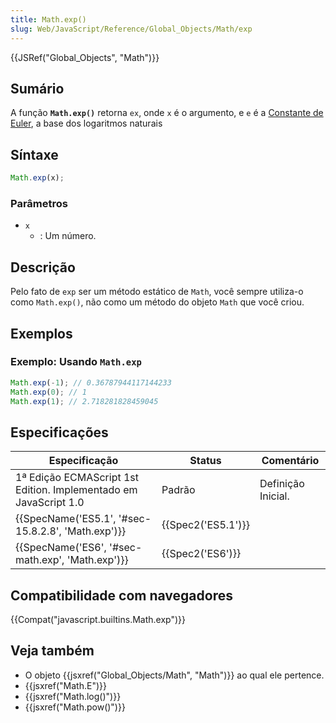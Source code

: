 ```yaml
---
title: Math.exp()
slug: Web/JavaScript/Reference/Global_Objects/Math/exp
---
```


{{JSRef("Global_Objects", "Math")}}

## Sumário

A função **`Math.exp()`** retorna `ex`, onde `x` é o argumento, e `e` é a [Constante de Euler](/pt-BR/docs/Web/JavaScript/Reference/Global_Objects/Math/E), a base dos logaritmos naturais

## Síntaxe

```js
Math.exp(x);
```

### Parâmetros

- `x`
  - : Um número.

## Descrição

Pelo fato de `exp` ser um método estático de `Math`, você sempre utiliza-o como `Math.exp()`, não como um método do objeto `Math` que você criou.

## Exemplos

### Exemplo: Usando `Math.exp`

```js
Math.exp(-1); // 0.36787944117144233
Math.exp(0); // 1
Math.exp(1); // 2.718281828459045
```

## Especificações

| Especificação                                                    | Status             | Comentário         |
| ---------------------------------------------------------------- | ------------------ | ------------------ |
| 1ª Edição ECMAScript 1st Edition. Implementado em JavaScript 1.0 | Padrão             | Definição Inicial. |
| {{SpecName('ES5.1', '#sec-15.8.2.8', 'Math.exp')}}               | {{Spec2('ES5.1')}} |                    |
| {{SpecName('ES6', '#sec-math.exp', 'Math.exp')}}                 | {{Spec2('ES6')}}   |                    |

## Compatibilidade com navegadores

{{Compat("javascript.builtins.Math.exp")}}

## Veja também

- O objeto {{jsxref("Global_Objects/Math", "Math")}} ao qual ele pertence.
- {{jsxref("Math.E")}}
- {{jsxref("Math.log()")}}
- {{jsxref("Math.pow()")}}

